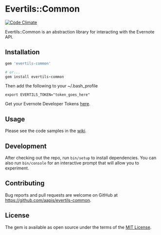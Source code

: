 # Evertils::Common

[![Code Climate](https://codeclimate.com/github/aapis/evertils-common/badges/gpa.svg)](https://codeclimate.com/github/aapis/evertils-common)

Evertils::Common is an abstraction library for interacting with the Evernote API.

## Installation

```ruby
gem 'evertils-common'

# or...
gem install evertils-common
```

Then add the following to your ~/.bash_profile

```shell
export EVERTILS_TOKEN="token_goes_here"
```

Get your Evernote Developer Tokens [here](https://www.evernote.com/Login.action?targetUrl=%2Fapi%2FDeveloperToken.action).

## Usage

Please see the code samples in the [wiki](https://github.com/aapis/evertils-common/wiki).

## Development

After checking out the repo, run `bin/setup` to install dependencies. You can also run `bin/console` for an interactive prompt that will allow you to experiment.

## Contributing

Bug reports and pull requests are welcome on GitHub at https://github.com/aapis/evertils-common.


## License

The gem is available as open source under the terms of the [MIT License](http://opensource.org/licenses/MIT).

